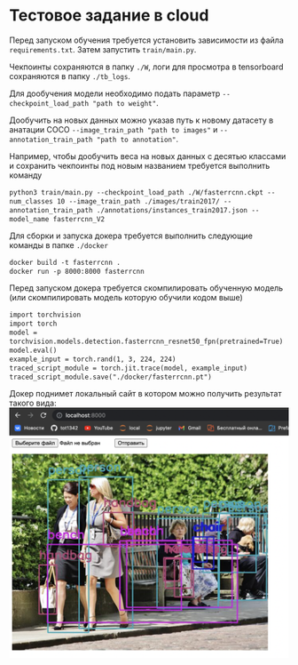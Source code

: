 # Тестовое задание в cloud

Перед запуском обучения требуется установить зависимости из файла `requirements.txt`. Затем запустить `train/main.py`. 

Чекпоинты сохраняются в папку `./W`, логи для просмотра в tensorboard сохраняются в папку `./tb_logs`. 

Для дообучения модели необходимо подать параметр `--checkpoint_load_path "path to weight"`. 

Дообучить на новых данных можно указав путь к новому датасету в анатации COCO `--image_train_path "path to images"` и `--annotation_train_path "path to annotation"`.

Например, чтобы дообучить веса на новых данных с десятью классами и сохранить чекпоинты под новым названием требуется выполнить команду
```
python3 train/main.py --checkpoint_load_path ./W/fasterrcnn.ckpt --num_classes 10 --image_train_path ./images/train2017/ --annotation_train_path ./annotations/instances_train2017.json --model_name fasterrcnn_V2 
```

Для сборки и запуска докера требуется выполнить следующие команды в папке `./docker`
```
docker build -t fasterrcnn .
docker run -p 8000:8000 fasterrcnn
```

Перед запуском докера требуется скомпилировать обученную модель (или скомпилировать модель которую обучили кодом выше)
```
import torchvision
import torch
model = torchvision.models.detection.fasterrcnn_resnet50_fpn(pretrained=True)
model.eval()
example_input = torch.rand(1, 3, 224, 224)
traced_script_module = torch.jit.trace(model, example_input)
traced_script_module.save("./docker/fasterrcnn.pt")

```

Докер поднимет локальный сайт в котором можно получить результат такого вида:
![Пример](https://github.com/tot1342/claud_test_task/blob/main/docker/example_work.png)

